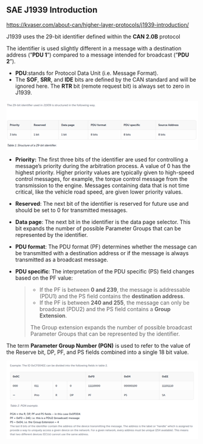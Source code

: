 ## SAE J1939 Introduction

https://kvaser.com/about-can/higher-layer-protocols/j1939-introduction/

J1939 uses the 29-bit identifier defined within the **CAN 2.0B** protocol

The identifier is used slightly different in a message with a destination address (”**PDU 1**”) compared to a message intended for broadcast (”**PDU 2**”).

- **PDU**:stands for Protocol Data Unit (i.e. Message Format).
- The **SOF**, **SRR**, and **IDE** bits are defined by the CAN standard and will be ignored here. The **RTR** bit (remote request bit) is always set to zero in J1939.

![image-20240516220221523](assets/image-20240516220221523.png)

- **Priority:** The first three bits of the identifier are used for controlling a message’s priority during the arbitration process. A value of 0 has the highest priority. Higher priority values are typically given to high-speed control messages, for example, the torque control message from the transmission to the engine. Messages containing data that is not time critical, like the vehicle road speed, are given lower priority values.

- **Reserved**: The next bit of the identifier is reserved for future use and should be set to 0 for transmitted messages.

- **Data page**: The next bit in the identifier is the data page selector. This bit expands the number of possible Parameter Groups that can be represented by the identifier.

- **PDU format**: The PDU format (PF) determines whether the message can be transmitted with a destination address or if the message is always transmitted as a broadcast message.

- **PDU specific**: The interpretation of the PDU specific (PS) field changes based on the PF value:

  > - If the PF is between **0 and 239**, the message is addressable (PDU1) and the PS field contains the **destination address**.
  > - If the PF is between **240 and 255**, the message can only be broadcast (PDU2) and the PS field contains a **Group Extension**.
  >
  > The Group extension expands the number of possible broadcast Parameter Groups that can be represented by the identifier.

The term **Parameter Group Number (PGN)** is used to refer to the value of the Reserve bit, DP, PF, and PS fields combined into a single 18 bit value.

![image-20240516222917694](assets/image-20240516222917694.png)

